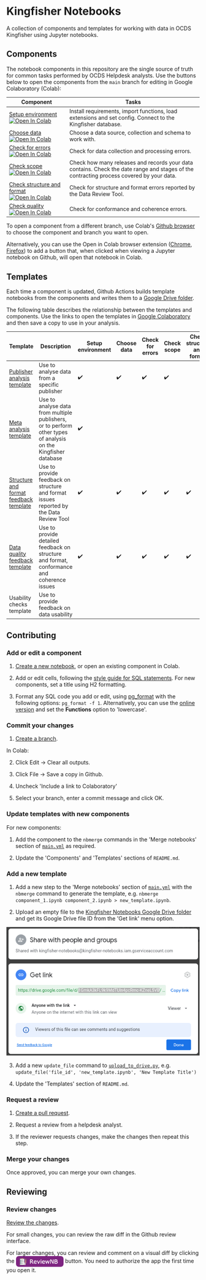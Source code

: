 # Kingfisher Notebooks

A collection of components and templates for working with data in OCDS Kingfisher using Jupyter notebooks.

## Components

The notebook components in this repository are the single source of truth for common tasks performed by OCDS Helpdesk analysts. Use the buttons below to open the components from the `main` branch for editing in Google Colaboratory (Colab):

Component | Tasks
-- | --
[Setup environment](https://github.com/open-contracting/kingfisher_notebook_components/blob/main/setup_environment.ipynb) [![Open In Colab](https://colab.research.google.com/assets/colab-badge.svg)](https://colab.research.google.com/github/open-contracting/kingfisher_notebook_components/blob/main/setup_environment.ipynb) | Install requirements, import functions, load extensions and set config. Connect to the Kingfisher database.
[Choose data](https://github.com/open-contracting/kingfisher_notebook_components/blob/main/choose_data.ipynb) [![Open In Colab](https://colab.research.google.com/assets/colab-badge.svg)](https://colab.research.google.com/github/open-contracting/kingfisher_notebook_components/blob/main/choose_data.ipynb) | Choose a data source, collection and schema to work with.
[Check for errors](https://github.com/open-contracting/kingfisher_notebook_components/blob/main/check_for_errors.ipynb) [![Open In Colab](https://colab.research.google.com/assets/colab-badge.svg)](https://colab.research.google.com/github/open-contracting/kingfisher_notebook_components/blob/main/check_for_errors.ipynb) | Check for data collection and processing errors.
[Check scope](https://github.com/open-contracting/kingfisher_notebook_components/blob/main/check_scope.ipynb) [![Open In Colab](https://colab.research.google.com/assets/colab-badge.svg)](https://colab.research.google.com/github/open-contracting/kingfisher_notebook_components/blob/main/check_scope.ipynb) | Check how many releases and records your data contains. Check the date range and stages of the contracting process covered by your data.
[Check structure and format](https://github.com/open-contracting/kingfisher_notebook_components/blob/main/check_structure_and_format.ipynb) [![Open In Colab](https://colab.research.google.com/assets/colab-badge.svg)](https://colab.research.google.com/github/open-contracting/kingfisher_notebook_components/blob/main/check_structure_and_format.ipynb) | Check for structure and format errors reported by the Data Review Tool.
[Check quality](https://github.com/open-contracting/kingfisher_notebook_components/blob/main/check_data_quality.ipynb) [![Open In Colab](https://colab.research.google.com/assets/colab-badge.svg)](https://colab.research.google.com/github/open-contracting/kingfisher_notebook_components/blob/main/check_data_quality.ipynb) | Check for conformance and coherence errors.

To open a component from a different branch, use Colab's [Github browser](https://colab.research.google.com/github/open-contracting/kingfisher_notebook_components/) to choose the component and branch you want to open.

Alternatively, you can use the Open in Colab browser extension ([Chrome](https://chrome.google.com/webstore/detail/open-in-colab/), [Firefox](https://addons.mozilla.org/en-US/firefox/addon/open-in-colab/)) to add a button that, when clicked when viewing a Jupyter notebook on Github, will open that notebook in Colab.

## Templates

Each time a component is updated, Github Actions builds template notebooks from the components and writes them to a [Google Drive folder](https://drive.google.com/drive/u/0/folders/1eb3pSQ55HylMsmwKqu7MrkvH12ROD4-9).

The following table describes the relationship between the templates and components. Use the links to open the templates in [Google Colaboratory](https://colab.research.google.com/) and then save a copy to use in your analysis.

Template | Description | Setup environment | Choose data | Check for errors | Check scope | Check structure and format | Check data quality
-- | -- | -- | -- | -- | -- | -- | --
[Publisher analysis template](https://colab.research.google.com/drive/11Z3RAhI97Dan2usiuN5CUWwfJ23WLNob) | Use to analyse data from a specific publisher | :heavy_check_mark: | :heavy_check_mark: | :heavy_check_mark: | :heavy_check_mark: | |
[Meta analysis template](https://colab.research.google.com/drive/1NXYvi3eHOWlFHXzcg7Vhw3xNJpNXcqx1) | Use to analyse data from multiple publishers, or to perform other types of analysis on the Kingfisher database | :heavy_check_mark: | | | | |
[Structure and format feedback template](https://colab.research.google.com/drive/1GmkA3kFL9k9MdTUln4pcRmc-KZneL5VB) | Use to provide feedback on structure and format issues reported by the Data Review Tool | :heavy_check_mark: | :heavy_check_mark: | :heavy_check_mark: | :heavy_check_mark: | :heavy_check_mark: |
[Data quality feedback template](https://colab.research.google.com/drive/1Lj96xTde5GpFQ5hnvB2GYZ7gY4wuvUYt) | Use to provide detailed feedback on structure and format, conformance and coherence issues | :heavy_check_mark: | :heavy_check_mark: | :heavy_check_mark: | :heavy_check_mark: | :heavy_check_mark:
Usability checks template | Use to provide feedback on data usability | | | | | |

## Contributing

### Add or edit a component

1. [Create a new notebook](https://colab.research.google.com/#create=true), or open an existing component in Colab.

2. Add or edit cells, following the [style guide for SQL statements](https://ocp-software-handbook.readthedocs.io/en/latest/python/code.html#sql-statements). For new components, set a title using H2 formatting.

3. Format any SQL code you add or edit, using [pg_format](https://github.com/darold/pgFormatter) with the following options: `pg_format -f 1`. Alternatively, you can use the [online version](https://sqlformat.darold.net/) and set the **Functions** option to 'lowercase'.

### Commit your changes

1. [Create a branch](https://docs.github.com/en/free-pro-team@latest/github/collaborating-with-issues-and-pull-requests/creating-and-deleting-branches-within-your-repository#creating-a-branch).

In Colab:

2. Click Edit -> Clear all outputs.

3. Click File -> Save a copy in Github.

4. Uncheck 'Include a link to Colaboratory'

5. Select your branch, enter a commit message and click OK.

### Update templates with new components

For new components:

1. Add the component to the `nbmerge` commands in the 'Merge notebooks' section of [`main.yml`](https://github.com/open-contracting/kingfisher_notebook_components/blob/main/.github/workflows/main.yml) as required.

2. Update the 'Components' and 'Templates' sections of `README.md`.

### Add a new template

1. Add a new step to the 'Merge notebooks' section of [`main.yml`](https://github.com/open-contracting/kingfisher_notebook_components/blob/main/.github/workflows/main.yml) with the `nbmerge` command to generate the template, e.g. `nbmerge component_1.ipynb component_2.ipynb > new_template.ipynb`.

2. Upload an empty file to the [Kingfisher Notebooks Google Drive folder](https://drive.google.com/drive/u/0/folders/1eb3pSQ55HylMsmwKqu7MrkvH12ROD4-9) and get its Google Drive file ID from the 'Get link' menu option.

![Google Drive file ID](google_drive_file_id.png)

3. Add a new `update_file` command to [`upload_to_drive.py`](https://github.com/open-contracting/kingfisher_notebook_components/blob/main/upload_to_drive.py), e.g. `update_file('file_id', 'new_template.ipynb', 'New Template Title')`

4. Update the 'Templates' section of `README.md`.

### Request a review

1. [Create a pull request](https://docs.github.com/en/free-pro-team@latest/github/collaborating-with-issues-and-pull-requests/creating-a-pull-request).

2. Request a review from a helpdesk analyst.

3. If the reviewer requests changes, make the changes then repeat this step.

### Merge your changes

Once approved, you can merge your own changes.

## Reviewing

### Review changes

[Review the changes](https://docs.github.com/en/free-pro-team@latest/github/collaborating-with-issues-and-pull-requests/reviewing-proposed-changes-in-a-pull-request).

For small changes, you can review the raw diff in the Github review interface.

For larger changes, you can review and comment on a visual diff by clicking the <img align="absmiddle"  alt="ReviewNB" height="28" class="BotMessageButtonImage" src="https://raw.githubusercontent.com/ReviewNB/support/master/images/button_reviewnb.png"/> button. You need to authorize the app the first time you open it.
